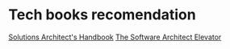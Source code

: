 # Tech books recomendation

[Solutions Architect's Handbook](https://learning.oreilly.com/library/view/solutions-architects-handbook/9781838645649/)
[The Software Architect Elevator](https://learning.oreilly.com/library/view/the-software-architect/9781492077534/)
